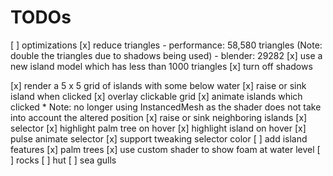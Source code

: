 # TODOs

[ ] optimizations
    [x] reduce triangles 
        - performance: 58,580 triangles (Note: double the triangles due to shadows being used)
        - blender: 29282
        [x] use a new island model which has less than 1000 triangles
        [x] turn off shadows

[x] render a 5 x 5 grid of islands with some below water
[x] raise or sink island when clicked
    [x] overlay clickable grid
    [x] animate islands which clicked
        * Note: no longer using InstancedMesh as the shader does not take into account the altered position
    [x] raise or sink neighboring islands
[x] selector
    [x] highlight palm tree on hover
    [x] highlight island on hover
    [x] pulse animate selector
    [x] support tweaking selector color
[ ] add island features
    [x] palm trees
        [x] use custom shader to show foam at water level
    [ ] rocks
    [ ] hut
    [ ] sea gulls
